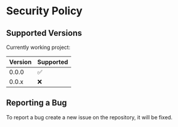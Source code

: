 # Security Policy

## Supported Versions

Currently working project:

| Version | Supported          |
| ------- | ------------------ |
| 0.0.0   | :white_check_mark: |
| 0.0.x   | :x:                |

## Reporting a Bug

To report a bug create a new issue on the repository, it will be fixed.
